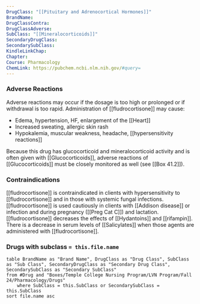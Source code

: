 ```yaml
---
DrugClass: "[[Pituitary and Adrenocortical Hormones]]"
BrandName: 
DrugClassContra: 
DrugClassAdverse: 
SubClass: "[[Mineralocorticoids]]"
SecondaryDrugClass: 
SecondarySubClass: 
KindleLinkChap: 
Chapter: 
Course: Pharmacology
ChemLink: https://pubchem.ncbi.nlm.nih.gov/#query=
---
```

### Adverse Reactions 
Adverse reactions may occur if the dosage is too high or prolonged or if withdrawal is too rapid. Administration of [[fludrocortisone]] may cause:
- Edema, hypertension, HF, enlargement of the [[Heart]] 
- Increased sweating, allergic skin rash 
- Hypokalemia, muscular weakness, headache, [[hypersensitivity reactions]] 

Because this drug has glucocorticoid and mineralocorticoid activity and is often given with [[Glucocorticoids]], adverse reactions of [[Glucocorticoids]] must be closely monitored as well (see [[Box 41.2]]).

### Contraindications
[[fludrocortisone]] is contraindicated in clients with hypersensitivity to [[fludrocortisone]] and in those with systemic fungal infections. [[fludrocortisone]] is used cautiously in clients with [[Addison disease]] or infection and during pregnancy ([[Preg Cat C]]) and lactation. [[fludrocortisone]] decreases the effects of [[Hydantoins]] and [[rifampin]]. There is a decrease in serum levels of [[Salicylates]] when those agents are administered with [[fludrocortisone]].

### Drugs with subclass `= this.file.name`
```dataview
table BrandName as "Brand Name", DrugClass as "Drug Class", SubClass as "Sub Class", SecondaryDrugClass as "Secondary Drug Class", SecondarySubClass as "Secondary SubClass"
from #Drug and "Boxes/Temple College Nursing Program/LVN Program/Fall 24/Pharmacology/Drugs" 
	where SubClass = this.SubClass or SecondarySubClass = this.SubClass
sort file.name asc
```
